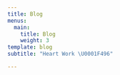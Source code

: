```yaml
---
title: Blog
menus:
  main:
    title: Blog
    weight: 3
template: blog
subtitle: "Heart Work \U0001F496"

---
```


